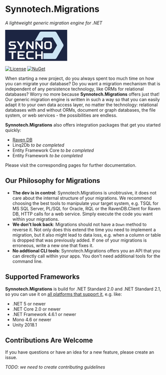 # Synnotech.Migrations

*A lightweight generic migration engine for .NET*

[![Synnotech Logo](synnotech-large-logo.png)](https://www.synnotech.de/)

[![License](https://img.shields.io/badge/License-MIT-green.svg?style=for-the-badge)](https://github.com/Synnotech-AG/Synnotech.Migrations/blob/main/LICENSE)
[![NuGet](https://img.shields.io/badge/NuGet-0.10.1-blue.svg?style=for-the-badge)](https://www.nuget.org/packages?q=Synnotech.Migrations)

When starting a new project, do you always spent too much time on how you can migrate your database? Do you want a migration mechanism that is independent of any persistence technology, like ORMs for relational databases? Worry no more because **Synnotech.Migrations** offers just that! Our generic migration engine is written in such a way so that you can easily adapt it to your own data access layer, no matter the technology: relational databases with and without ORMs, document or graph databases, the file system, or web services - the possibilities are endless.

**Synnotech.Migrations** also offers integration packages that get you started quickly:

- [Raven DB](https://github.com/Synnotech-AG/Synnotech.Migrations/tree/main/Code/src/Synnotech.Migrations.RavenDB)
- Linq2Db *to be completed*
- Entity Framework Core *to be completed*
- Entity Framework *to be completed*

Please visit the corresponding pages for further documentation.

## Our Philosophy for Migrations

- **The dev is in control**: Synnotech.Migrations is unobtrusive, it does not care about the internal structure of your migrations. We recommend choosing the best tools to manipulate your target system, e.g. TSQL for MS SQL Server, PL/SQL for Oracle, RQL or the RavenDB.Client for Raven DB, HTTP calls for a web service. Simply execute the code you want within your migrations. 
- **We don't look back**: Migrations should not have a `Down` method to reverse it. Not only does this extend the time you need to implement a migration, but it also might lead to data loss, e.g. when a column or table is dropped that was previously added. If one of your migrations is erroneous, write a new one that fixes it.
- **No addtional CLI tools**: Synnotech.Migrations offers you an API that you can directly call within your apps. You don't need additional tools for the command line.

## Supported Frameworks

**Synnotech.Migrations** is build for .NET Standard 2.0 and .NET Standard 2.1, so you can use it on [all platforms that support it](https://docs.microsoft.com/en-us/dotnet/standard/net-standard), e.g. like:

- .NET 5 or newer
- .NET Core 2.0 or newer
- .NET Framework 4.6.1 or newer
- Mono 4.6 or newer
- Unity 2018.1

## Contributions Are Welcome

If you have questions or have an idea for a new feature, please create an issue.

*TODO: we need to create contributing guidelines*
